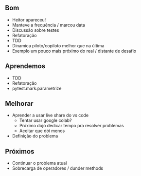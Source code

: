 ## Bom
- Heitor apareceu!
- Manteve a frequência / marcou data
- Discussão sobre testes
- Refatoração
- TDD
- Dinamica piloto/copiloto melhor que na última
- Exemplo um pouco mais próximo do real / distante de desafio

## Aprendemos
- TDD
- Refatoração
- pytest.mark.parametrize

## Melhorar
- Aprender a usar live share do vs code
    - Tentar usar google colab?
    - Próximo dojo dedicar tempo pra resolver problemas
    - Aceitar que dói menos
- Definição do problema

## Próximos
- Continuar o problema atual
- Sobrecarga de operadores / dunder methods